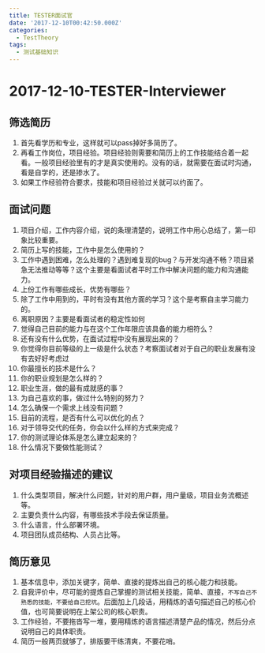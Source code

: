 ```yaml
---
title: TESTER面试官
date: '2017-12-10T00:42:50.000Z'
categories:
  - TestTheory
tags:
  - 测试基础知识
---
```


# 2017-12-10-TESTER-Interviewer

## 筛选简历

1. 首先看学历和专业，这样就可以pass掉好多简历了。
2. 再看工作岗位，项目经验。项目经验则需要和简历上的工作技能结合着一起看。一般项目经验里有的才是真实使用的。没有的话，就需要在面试时沟通，看是自学的，还是掺水了。
3. 如果工作经验符合要求，技能和项目经验过关就可以约面了。

## 面试问题

1. 项目介绍，工作内容介绍，说的条理清楚的，说明工作中用心总结了，第一印象比较重要。
2. 简历上写的技能，工作中是怎么使用的？
3. 工作中遇到困难，怎么处理的？遇到难复现的bug？与开发沟通不畅？项目紧急无法推动等等？这个主要是看面试者平时工作中解决问题的能力和沟通能力。
4. 上份工作有哪些成长，优势有哪些？
5. 除了工作中用到的，平时有没有其他方面的学习？这个是考察自主学习能力的。
6. 离职原因？主要是看面试者的稳定性如何
7. 觉得自己目前的能力与在这个工作年限应该具备的能力相符么？
8. 还有没有什么优势，在面试过程中没有展现出来的？
9. 你觉得你目前等级的上一级是什么状态？考察面试者对于自己的职业发展有没有去好好考虑过
10. 你最擅长的技术是什么？
11. 你的职业规划是怎么样的？
12. 职业生涯，做的最有成就感的事？
13. 为自己喜欢的事，做过什么特别的努力？
14. 怎么确保一个需求上线没有问题？
15. 目前的流程，是否有什么可以优化的点？
16. 对于领导交代的任务，你会以什么样的方式来完成？
17. 你的测试理论体系是怎么建立起来的？
18. 什么情况下要做性能测试？

## 对项目经验描述的建议

1. 什么类型项目，解决什么问题，针对的用户群，用户量级，项目业务流概述等。
2. 主要负责什么内容，有哪些技术手段去保证质量。
3. 什么语言，什么部署环境。
4. 项目团队成员结构、人员占比等。

## 简历意见

1. 基本信息中，添加关键字，简单、直接的提炼出自己的核心能力和技能。
2. 自我评价中，尽可能的提炼自己掌握的测试相关技能，简单、直接，`不写自己不熟悉的技能，不要给自己挖坑`。后面加上几段话，用精炼的语句描述自己的核心价值，也可简要说明在上架公司的核心职责。
3. 工作经验，不要拖沓写一堆，要用精炼的语言描述清楚产品的情况，然后分点说明自己的具体职责。
4. 简历一般两页就够了，排版要干练清爽，不要花哨。

